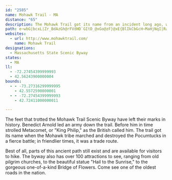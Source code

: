 ```yaml
---
id: "2585"
name: Mohawk Trail - MA
distance: "65"
description: The Mohawk Trail got its name from an incident long ago, when the Mohawk tribe marched and destroyed the Pocumtucks in a fierce battle.
path: e~wbG|bcxL|Zr_BdAzGh@rFVdHD`GItD_@xGo@zF}@xE{BlIkCbGcH~MaHjNqI|RaGdLcHlLmWl_@mC`DyCpCmE~CcDbBcDlAwDbAsDp@kj@zG}GbBcCbAmFzCmD|CoCvCsBvCsCfFgW`p@_O~_@yAlFk@zESpCElEt@vVBzDO~DmAzIoBhLqGjb@_@lG?lLCtFIdCk@nGsBtLOjAElD?nBPjH?bPLnQJrD\pC^hBt@fChCrFn@dBp@lDVjDBpI[vGYxBmAhEi@lC_@rDyBtURtMIxBqArHo@lFYfAk@rAyDtGoPhOaAnA}AvDwCpI}DtNqC|GcAfEUbBK`GTxIn@tKD|D{@tQ@dCRrAl@dC`AdCpAfCx@rAnAzA~MxKj@r@rClEhDzDf@r@~B~EdAxDzA`HZx@rA~BbDrDlE|Gn@p@~AdAlC~@~ARdEP`B`@x@f@`BnBjCpGtApBzA~A`KtFtAjAvAdBpIpMrIfPrMnX~D|G`GdIjGbInClE|A~CzBlGl@lCt@lEr@`JD`JQlE_A`JeIjc@wBtRQ|D?pAd@tLHbKEx@SbBk@~As@lAsAfA_AV{CZuAB{Jr@{o@rFiDf@_EzAaBbAyAnAmAvAuCtEmCdHkLd\y@dB}BzCoB~AiCrAgWfFkElAaCxAgApAcBlDk@rBg@zCKlBE|BjAbg@LbBdBzOpCx[`@bGl@nPHdGGrBOrBWpBo@`CaHvPiA|DShAu@xH}Bx[e@vCgAzEcBxFgNr`@mDrHgAlDi@dAg@l@cAf@gFn@sAr@o@t@_@~@S~@KzAX`RZdEv@bDdCbGbA|CXpBfBpP`BrIbBdGdBfE|Rr_@fBfEn@lBjApFl@lEXnDHpBCfFOdCm@vDu@pCeArCwBrEoCdFmRrZ_C~DiAfCmAzDo@`E]~CGxFJlDb@lDt@jDhDfKn[jw@bDnGbDbFxAhB~CdDpEtDfGpDnNfHlDrArmAr[nLfFrA|At@nBFdB{AfNu@fF_@~Aw@~BoBrEmA`BiAnAkAhAcBfAiClA_Q~DqFrByC`B}QrLwFlCsHjCqCnAaEvC_^d\qJrIsBtCq@xAo@dDMrBC`DPxB\`BnDfLf@jCJtCGlD{AxKuAhHaFxPyA`DoBrDmAzC}@tDg@hEItEDlCH~Ax@fFbAlDhCrG~A~CrChD|CpBbCx@bCZhTjA|AQhC{@~MkHdBi@bBQfCFrF~@hB~@vAbBn@rA^bA^xBnArKpAhGx@|CdChHzHzRrGpSbIbTlAvEnBnK`BxGpYpx@jAnD|@dEd@nENlEC~CiB|^YdC_AnCqJ`OoCtDiApAmCjBuJtEsAdAmA~AgArBqChI{@fEe@jDaAxDy@fBeEzFwA~AcC|AsYhMsBfAwExA}CX}CEwLeBaCMoDF}Dx@qLdFcB`AeDnC{CpDyAbCyAlDyLj^uBzFyB`EmCdEyArCmXtr@cAlDo@rEWfCOrDFnIJfAb@hBxCvGb@xAd@xDd@lJBnFIpD}Cj`@?zAh@rO?rAQtDsAzMs@fG_A~CoApBaCzCc@r@g@vAiA|IIxBDlAZfD`@rAf@~CzE`Ot@~AfAzAbElDbA~Ad@pA`FzSxA|H^~BrBnQNfDy@bUJxCp@fGPnCNjE?rKhAbPDxDQfCwAxKoAzFwEhP[xBGfBRrEx@fIvDbUhBnNhBhKDfCUjF}BpPu@bDiAlDuJ|Uk@hBMbA_AtKi@fC_BxDsAdCwJbMkElEaAxAwAlDs@zCoA~HaExXy@rOq@xEOlB?hC^dHSrHcApU?x@XpEFhBS`JnBnSfEtTJlAEjAyDbKiBrNwFxWgD|R[rAc@dAo@dAmE~EcCxEgKhd@i@pBeAfCaA~A_BfBeHrEu@l@y@dAo@vAi@tBmDfRu@lCaHpQ{GrR[hBsAlL@fCV~BrBbHbBhE~@`B~@zA|CxDn@l@~@\jHElIr@lAXrCpAn@l@Xl@nA~EbC~ElBnFXrB?jAU`B]~@o@jAkKvImC|Ci@r@}FfKm@t@iE|D_AfAmEhIs@rBq@vCgBzNUlA}AhFYvAO~AQ`GDrC^rBh@`AjDrEVxAB~@a@fIs@`IGjBXvGPzOE~HNrBNr@^jA~A`D`Az@lDpBz@dAxCtFhA~@vCdAxAD|AYnCwAhAQx@D`Dp@bA^p@d@h@r@d@`BpAjHFxAQrB_@hAc@p@}EpEmAtA_@~@KxANfB^~@h@l@hC|Ah@r@NdAEzAg@lA[d@o@j@kLzMmB`CsEpEi@n@i@hAeBzEy@tFmA~FOfAHjBPl@b@r@Lj@Dn@ObAYz@cA~AeAdCoCxDw@x@_Af@wE^aI~CqHzA_Cx@s@r@eAnBiAlAqFfEwClBsCzBiBjBk@x@cBxDs@~@gE`D}HlHcBz@yBv@e@VgBbBcD~DqI`NsGzLmArAmEtCec@fTcAz@wFjIeAdAgG`FaEzB{@F]CiBq@sAScA?cEf@aFdBiAX_FZy@PcAf@_AbAiBnDi@x@e@\cC~@wDfCi@LyDJaGl@iDaAq@EkARwGrC}DrAeKxFc@dA[vG[|@{IfHaJ~FsCnCmE`FcBpCy@zB]dAk@jDUfB_@hIi@lQCtD^zv@NzKr@nF^dB|D`Oh@fCXlCDpCYvDe@jC}DbQo@vB}@rByEvI}@xC[|Bm@|OU`B_@p@_@^mAViCImGkAiAAmEX}CKaDe@}LuCyC_B{Em@_DmAwDk@aC}@UBEPB`@JLjI~EfFlE~@lBxAfCr@dB~@dApMbJ`L`J|Bv@jHtEhCpBfCl@`C?fALlD|@bA`@~BrApFdEjAdBr@fBfKx\fA~EH~BI~B]rB_B|DeAvAy@x@y@j@wExAeGfDkBxAyBlCsBxD}AtBkMtKaD|CiE|FcCbCeBtCsA|Ai@t@i@`Cs@pEAx@J~@dKxVn@~BNlB@jCO`Fu@nQUjB^hC^dEOxJ?hs@SnEkBrGO`BPpBdCbGdCdJrF|WD~@AxA}@lKE|@NvDlC~`@?tKSv[}AjZKdA_@lBgFzQE~@?lAbBh[D`BI`C_@~DiBhJsAbOUjDs@|RoCdiAKxBSrAcArDsFbL{BbEuArBoO~NoCvDaIhMgDtEu@|ASz@e@lDgC`UcFrXwDpZ[A}@hIJr@p@nApA|Ir@rDN^fDxE|AzCd@bCr@vFn@bCdDtHZj@v@z@bEdC`Bn@vA\h\`CbCXrCh@vBtAnF`F`Bx@`A\hQlDfRzIvJ~DvFbBjQvHb@fAIlASv@qCnHm@dCm@zD[pF_@zBoAtCy@dA}@r@cDlBcBv@oAZcF|@sBDaH_A}Cy@{NmFqCMkMFu@Ry@j@aEtF}JpIy@tAmBxFkAtHg@fAeCdDy@~AYpAi@hF_@pAs@lAgDdD]z@[rAG~@?dATzD@jAGfASpAOf@o@dAyCtDYj@gBjG_A`Cu@xAkDzEyE`IsCfD_CvB}@^}@DuC_@i@?iCZaBd@oGjEgA`A_@p@e@nAo@lEW~@_A~A{ArAmC`BwEpEsBzCcBrCiCrCy@dBYjBCbDp@~M
websites:
  - url: http://www.mohawktrail.com/
    name: Mohawk Trail
designations:
  - Massachusetts State Scenic Byway
states:
  - MA
ll:
  - -72.27454399999993
  - 42.56243900000004
bounds:
  - - -73.27316299999995
    - 42.5572590000001
  - - -72.27454399999993
    - 42.72411000000011

---
```


The feet that trotted the Mohawk Trail Scenic Byway have left their marks in history. Benedict Arnold led an army down the trail. Before him in time strolled Metacomet, or "King Philip," as the British called him. The trail got its name when the Mohawk tribe marched and destroyed the Pocumtucks in a fierce battle; in friendlier times, it was a trade route.

Best of all, parts of this ancient path still exist and are available for visitors to hike. The byway also has over 100 attractions to see, ranging from old pilgrim churches, to the beautiful statue "Hail to the Sunrise," to the gorgeous one-of-a-kind Bridge of Flowers. Come see one of the oldest roads in the nation.
